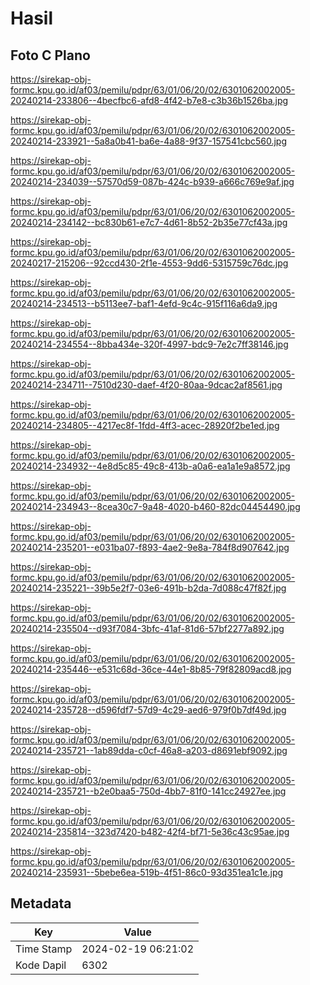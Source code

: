 # Hasil

## Foto C Plano

https://sirekap-obj-formc.kpu.go.id/af03/pemilu/pdpr/63/01/06/20/02/6301062002005-20240214-233806--4becfbc6-afd8-4f42-b7e8-c3b36b1526ba.jpg

https://sirekap-obj-formc.kpu.go.id/af03/pemilu/pdpr/63/01/06/20/02/6301062002005-20240214-233921--5a8a0b41-ba6e-4a88-9f37-157541cbc560.jpg

https://sirekap-obj-formc.kpu.go.id/af03/pemilu/pdpr/63/01/06/20/02/6301062002005-20240214-234039--57570d59-087b-424c-b939-a666c769e9af.jpg

https://sirekap-obj-formc.kpu.go.id/af03/pemilu/pdpr/63/01/06/20/02/6301062002005-20240214-234142--bc830b61-e7c7-4d61-8b52-2b35e77cf43a.jpg

https://sirekap-obj-formc.kpu.go.id/af03/pemilu/pdpr/63/01/06/20/02/6301062002005-20240217-215206--92ccd430-2f1e-4553-9dd6-5315759c76dc.jpg

https://sirekap-obj-formc.kpu.go.id/af03/pemilu/pdpr/63/01/06/20/02/6301062002005-20240214-234513--b5113ee7-baf1-4efd-9c4c-915f116a6da9.jpg

https://sirekap-obj-formc.kpu.go.id/af03/pemilu/pdpr/63/01/06/20/02/6301062002005-20240214-234554--8bba434e-320f-4997-bdc9-7e2c7ff38146.jpg

https://sirekap-obj-formc.kpu.go.id/af03/pemilu/pdpr/63/01/06/20/02/6301062002005-20240214-234711--7510d230-daef-4f20-80aa-9dcac2af8561.jpg

https://sirekap-obj-formc.kpu.go.id/af03/pemilu/pdpr/63/01/06/20/02/6301062002005-20240214-234805--4217ec8f-1fdd-4ff3-acec-28920f2be1ed.jpg

https://sirekap-obj-formc.kpu.go.id/af03/pemilu/pdpr/63/01/06/20/02/6301062002005-20240214-234932--4e8d5c85-49c8-413b-a0a6-ea1a1e9a8572.jpg

https://sirekap-obj-formc.kpu.go.id/af03/pemilu/pdpr/63/01/06/20/02/6301062002005-20240214-234943--8cea30c7-9a48-4020-b460-82dc04454490.jpg

https://sirekap-obj-formc.kpu.go.id/af03/pemilu/pdpr/63/01/06/20/02/6301062002005-20240214-235201--e031ba07-f893-4ae2-9e8a-784f8d907642.jpg

https://sirekap-obj-formc.kpu.go.id/af03/pemilu/pdpr/63/01/06/20/02/6301062002005-20240214-235221--39b5e2f7-03e6-491b-b2da-7d088c47f82f.jpg

https://sirekap-obj-formc.kpu.go.id/af03/pemilu/pdpr/63/01/06/20/02/6301062002005-20240214-235504--d93f7084-3bfc-41af-81d6-57bf2277a892.jpg

https://sirekap-obj-formc.kpu.go.id/af03/pemilu/pdpr/63/01/06/20/02/6301062002005-20240214-235446--e531c68d-36ce-44e1-8b85-79f82809acd8.jpg

https://sirekap-obj-formc.kpu.go.id/af03/pemilu/pdpr/63/01/06/20/02/6301062002005-20240214-235728--d596fdf7-57d9-4c29-aed6-979f0b7df49d.jpg

https://sirekap-obj-formc.kpu.go.id/af03/pemilu/pdpr/63/01/06/20/02/6301062002005-20240214-235721--1ab89dda-c0cf-46a8-a203-d8691ebf9092.jpg

https://sirekap-obj-formc.kpu.go.id/af03/pemilu/pdpr/63/01/06/20/02/6301062002005-20240214-235721--b2e0baa5-750d-4bb7-81f0-141cc24927ee.jpg

https://sirekap-obj-formc.kpu.go.id/af03/pemilu/pdpr/63/01/06/20/02/6301062002005-20240214-235814--323d7420-b482-42f4-bf71-5e36c43c95ae.jpg

https://sirekap-obj-formc.kpu.go.id/af03/pemilu/pdpr/63/01/06/20/02/6301062002005-20240214-235931--5bebe6ea-519b-4f51-86c0-93d351ea1c1e.jpg


## Metadata

| Key        | Value               |
| ---------- | ------------------- |
| Time Stamp | 2024-02-19 06:21:02 |
| Kode Dapil | 6302                |



